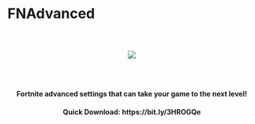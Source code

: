 # FNAdvanced
<h3>⠀</h3>
<p align="center">
  <img src="https://i.postimg.cc/bvDgCLpz/fnadvancedlogo.png" />
</p>
<h3>⠀</h3>
<h4 align="center">Fortnite advanced settings that can take your game to the next level!</h4>
<h4 align="center">Quick Download: https://bit.ly/3HROGQe</h4>
